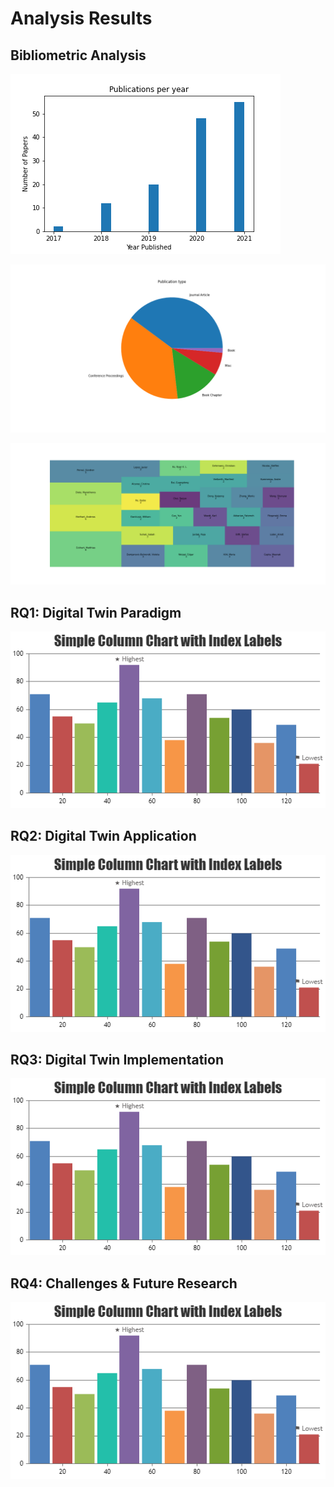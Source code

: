 # Analysis Results

## Bibliometric Analysis

![](https://github.com/philipempl/DT4SEC/blob/master/analysis/charts/BA_barchart_publications_year.png?raw=true)

![](https://github.com/philipempl/DT4SEC/blob/master/analysis/charts/BA_piechart_publication_type.png?raw=true)

![](https://github.com/philipempl/DT4SEC/blob/master/analysis/charts/BA_treemap_author_frequency.png?raw=true)

## RQ1: Digital Twin Paradigm

![](https://github.com/philipempl/DT4SEC/blob/master/analysis/charts/chart.png?raw=true)

## RQ2: Digital Twin Application

![](https://github.com/philipempl/DT4SEC/blob/master/analysis/charts/chart.png?raw=true)

## RQ3: Digital Twin Implementation

![](https://github.com/philipempl/DT4SEC/blob/master/analysis/charts/chart.png?raw=true)

## RQ4: Challenges & Future Research

![](https://github.com/philipempl/DT4SEC/blob/master/analysis/charts/chart.png?raw=true)
